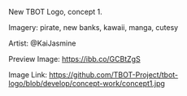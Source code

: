 New TBOT Logo, concept 1.

Imagery: pirate, new banks, kawaii, manga, cutesy

Artist: @KaiJasmine

Preview Image: https://ibb.co/GCBtZgS

Image Link: https://github.com/TBOT-Project/tbot-logo/blob/develop/concept-work/concept1.jpg

